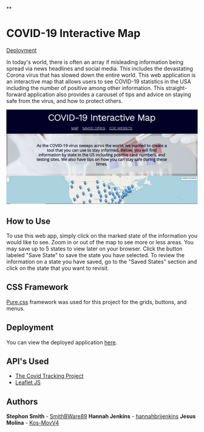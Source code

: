 **
# COVID-19 Interactive Map
[Deployment](https://hannahbrijenkins.github.io/COVID19-Interactive-Map/)

In today's world, there is often an array if misleading information being spread via news headlines and social media. This includes the devastating Corona virus that has slowed down the entire world.
This web application is an interactive map that allows users to see COVID-19 statistics in the USA including the number of positive among other information. This straight-forward application also provides a carousel of tips and advice on staying safe from the virus, and how to protect others.

![](assets/images/screenshot.png)

## How to Use

To use this web app, simply click on the marked state of the information you would like to see. Zoom in or out of the map to see more or less areas. You may save up to 5 states to view later on your browser. Click the button labeled "Save State" to save the state you have selected. To review the information on a state you have saved, go to the "Saved States" section and click on the state that you want to revisit.
 
## CSS Framework

[Pure.css](https://purecss.io/) framework was used for this project for the grids, buttons, and menus.


## Deployment

You can view the deployed application [here](https://hannahbrijenkins.github.io/COVID19-Interactive-Map/).

## API's Used

 - [The Covid Tracking Project](https://covidtracking.com/data/api)
 - [Leaflet JS](https://leafletjs.com/)

## Authors

**Stephon Smith**  - [SmithBWare89](https://github.com/SmithBWare89)
**Hannah Jenkins** - [hannahbrijenkins](https://github.com/hannahbrijenkins)
**Jesus Molina**  - [Kos-MovV4](https://github.com/Kos-MosV4)

